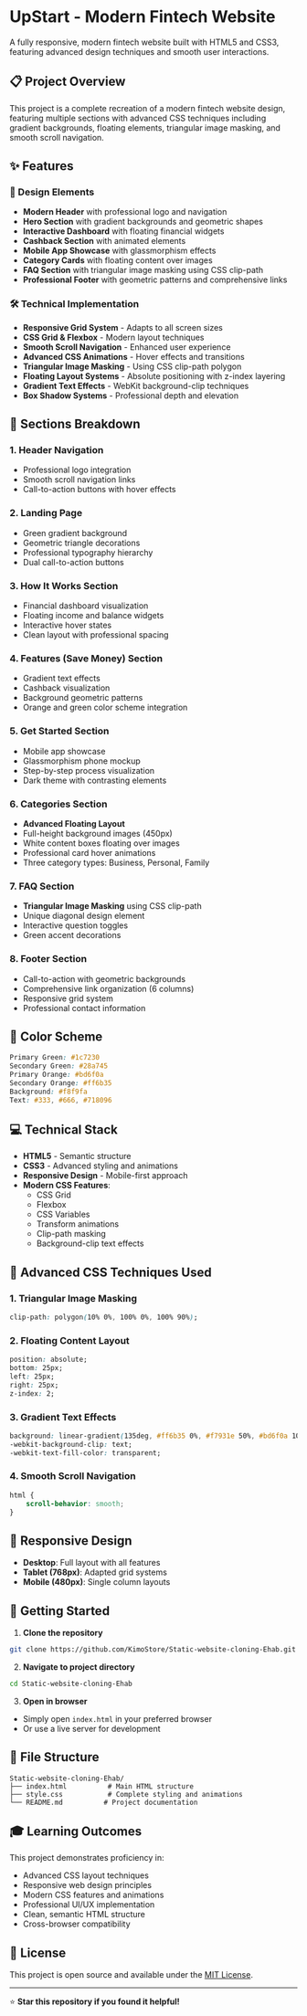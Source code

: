 # UpStart - Modern Fintech Website

A fully responsive, modern fintech website built with HTML5 and CSS3, featuring advanced design techniques and smooth user interactions.

## 📋 Project Overview

This project is a complete recreation of a modern fintech website design, featuring multiple sections with advanced CSS techniques including gradient backgrounds, floating elements, triangular image masking, and smooth scroll navigation.

## ✨ Features

### 🎨 Design Elements
- **Modern Header** with professional logo and navigation
- **Hero Section** with gradient backgrounds and geometric shapes
- **Interactive Dashboard** with floating financial widgets
- **Cashback Section** with animated elements
- **Mobile App Showcase** with glassmorphism effects
- **Category Cards** with floating content over images
- **FAQ Section** with triangular image masking using CSS clip-path
- **Professional Footer** with geometric patterns and comprehensive links

### 🛠️ Technical Implementation
- **Responsive Grid System** - Adapts to all screen sizes
- **CSS Grid & Flexbox** - Modern layout techniques
- **Smooth Scroll Navigation** - Enhanced user experience
- **Advanced CSS Animations** - Hover effects and transitions
- **Triangular Image Masking** - Using CSS clip-path polygon
- **Floating Layout Systems** - Absolute positioning with z-index layering
- **Gradient Text Effects** - WebKit background-clip techniques
- **Box Shadow Systems** - Professional depth and elevation

## 🎯 Sections Breakdown

### 1. Header Navigation
- Professional logo integration
- Smooth scroll navigation links
- Call-to-action buttons with hover effects

### 2. Landing Page
- Green gradient background
- Geometric triangle decorations
- Professional typography hierarchy
- Dual call-to-action buttons

### 3. How It Works Section
- Financial dashboard visualization
- Floating income and balance widgets
- Interactive hover states
- Clean layout with professional spacing

### 4. Features (Save Money) Section
- Gradient text effects
- Cashback visualization
- Background geometric patterns
- Orange and green color scheme integration

### 5. Get Started Section
- Mobile app showcase
- Glassmorphism phone mockup
- Step-by-step process visualization
- Dark theme with contrasting elements

### 6. Categories Section
- **Advanced Floating Layout**
- Full-height background images (450px)
- White content boxes floating over images
- Professional card hover animations
- Three category types: Business, Personal, Family

### 7. FAQ Section
- **Triangular Image Masking** using CSS clip-path
- Unique diagonal design element
- Interactive question toggles
- Green accent decorations

### 8. Footer Section
- Call-to-action with geometric backgrounds
- Comprehensive link organization (6 columns)
- Responsive grid system
- Professional contact information

## 🎨 Color Scheme

```css
Primary Green: #1c7230
Secondary Green: #28a745
Primary Orange: #bd6f0a
Secondary Orange: #ff6b35
Background: #f8f9fa
Text: #333, #666, #718096
```

## 💻 Technical Stack

- **HTML5** - Semantic structure
- **CSS3** - Advanced styling and animations
- **Responsive Design** - Mobile-first approach
- **Modern CSS Features**:
  - CSS Grid
  - Flexbox
  - CSS Variables
  - Transform animations
  - Clip-path masking
  - Background-clip text effects

## 🔧 Advanced CSS Techniques Used

### 1. Triangular Image Masking
```css
clip-path: polygon(10% 0%, 100% 0%, 100% 90%);
```

### 2. Floating Content Layout
```css
position: absolute;
bottom: 25px;
left: 25px;
right: 25px;
z-index: 2;
```

### 3. Gradient Text Effects
```css
background: linear-gradient(135deg, #ff6b35 0%, #f7931e 50%, #bd6f0a 100%);
-webkit-background-clip: text;
-webkit-text-fill-color: transparent;
```

### 4. Smooth Scroll Navigation
```css
html {
    scroll-behavior: smooth;
}
```

## 📱 Responsive Design

- **Desktop**: Full layout with all features
- **Tablet (768px)**: Adapted grid systems
- **Mobile (480px)**: Single column layouts

## 🚀 Getting Started

1. **Clone the repository**
```bash
git clone https://github.com/KimoStore/Static-website-cloning-Ehab.git
```

2. **Navigate to project directory**
```bash
cd Static-website-cloning-Ehab
```

3. **Open in browser**
- Simply open `index.html` in your preferred browser
- Or use a live server for development

## 📁 File Structure

```
Static-website-cloning-Ehab/
├── index.html          # Main HTML structure
├── style.css           # Complete styling and animations
└── README.md          # Project documentation
```

## 🎓 Learning Outcomes

This project demonstrates proficiency in:
- Advanced CSS layout techniques
- Responsive web design principles
- Modern CSS features and animations
- Professional UI/UX implementation
- Clean, semantic HTML structure
- Cross-browser compatibility

## 📄 License

This project is open source and available under the [MIT License](LICENSE).

---

⭐ **Star this repository if you found it helpful!**
